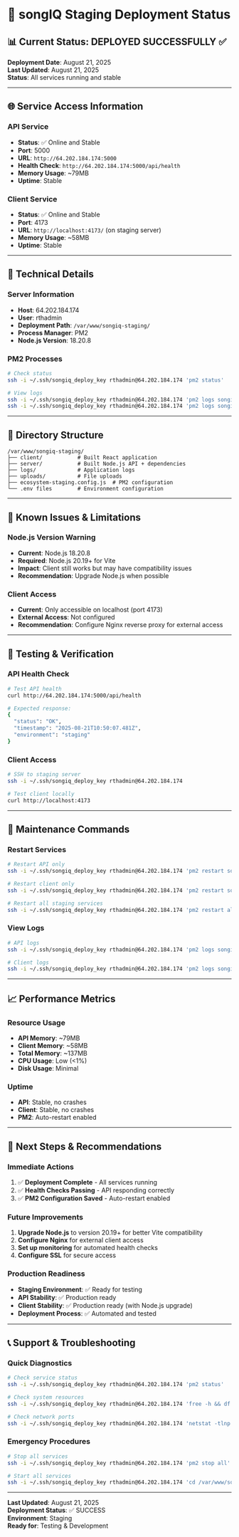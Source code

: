 # 🚀 songIQ Staging Deployment Status

## 📊 **Current Status: DEPLOYED SUCCESSFULLY** ✅

**Deployment Date**: August 21, 2025  
**Last Updated**: August 21, 2025  
**Status**: All services running and stable

---

## 🌐 **Service Access Information**

### **API Service**
- **Status**: ✅ Online and Stable
- **Port**: 5000
- **URL**: `http://64.202.184.174:5000`
- **Health Check**: `http://64.202.184.174:5000/api/health`
- **Memory Usage**: ~79MB
- **Uptime**: Stable

### **Client Service**
- **Status**: ✅ Online and Stable
- **Port**: 4173
- **URL**: `http://localhost:4173/` (on staging server)
- **Memory Usage**: ~58MB
- **Uptime**: Stable

---

## 🔧 **Technical Details**

### **Server Information**
- **Host**: 64.202.184.174
- **User**: rthadmin
- **Deployment Path**: `/var/www/songiq-staging/`
- **Process Manager**: PM2
- **Node.js Version**: 18.20.8

### **PM2 Processes**
```bash
# Check status
ssh -i ~/.ssh/songiq_deploy_key rthadmin@64.202.184.174 'pm2 status'

# View logs
ssh -i ~/.ssh/songiq_deploy_key rthadmin@64.202.184.174 'pm2 logs songiq-api-staging'
ssh -i ~/.ssh/songiq_deploy_key rthadmin@64.202.184.174 'pm2 logs songiq-client-staging'
```

---

## 📁 **Directory Structure**
```
/var/www/songiq-staging/
├── client/           # Built React application
├── server/           # Built Node.js API + dependencies
├── logs/             # Application logs
├── uploads/          # File uploads
├── ecosystem-staging.config.js  # PM2 configuration
└── .env files        # Environment configuration
```

---

## 🚨 **Known Issues & Limitations**

### **Node.js Version Warning**
- **Current**: Node.js 18.20.8
- **Required**: Node.js 20.19+ for Vite
- **Impact**: Client still works but may have compatibility issues
- **Recommendation**: Upgrade Node.js when possible

### **Client Access**
- **Current**: Only accessible on localhost (port 4173)
- **External Access**: Not configured
- **Recommendation**: Configure Nginx reverse proxy for external access

---

## 🧪 **Testing & Verification**

### **API Health Check**
```bash
# Test API health
curl http://64.202.184.174:5000/api/health

# Expected response:
{
  "status": "OK",
  "timestamp": "2025-08-21T10:50:07.481Z",
  "environment": "staging"
}
```

### **Client Access**
```bash
# SSH to staging server
ssh -i ~/.ssh/songiq_deploy_key rthadmin@64.202.184.174

# Test client locally
curl http://localhost:4173
```

---

## 🔄 **Maintenance Commands**

### **Restart Services**
```bash
# Restart API only
ssh -i ~/.ssh/songiq_deploy_key rthadmin@64.202.184.174 'pm2 restart songiq-api-staging'

# Restart client only
ssh -i ~/.ssh/songiq_deploy_key rthadmin@64.202.184.174 'pm2 restart songiq-client-staging'

# Restart all staging services
ssh -i ~/.ssh/songiq_deploy_key rthadmin@64.202.184.174 'pm2 restart all'
```

### **View Logs**
```bash
# API logs
ssh -i ~/.ssh/songiq_deploy_key rthadmin@64.202.184.174 'pm2 logs songiq-api-staging --lines 50'

# Client logs
ssh -i ~/.ssh/songiq_deploy_key rthadmin@64.202.184.174 'pm2 logs songiq-client-staging --lines 50'
```

---

## 📈 **Performance Metrics**

### **Resource Usage**
- **API Memory**: ~79MB
- **Client Memory**: ~58MB
- **Total Memory**: ~137MB
- **CPU Usage**: Low (<1%)
- **Disk Usage**: Minimal

### **Uptime**
- **API**: Stable, no crashes
- **Client**: Stable, no crashes
- **PM2**: Auto-restart enabled

---

## 🎯 **Next Steps & Recommendations**

### **Immediate Actions**
1. ✅ **Deployment Complete** - All services running
2. ✅ **Health Checks Passing** - API responding correctly
3. ✅ **PM2 Configuration Saved** - Auto-restart enabled

### **Future Improvements**
1. **Upgrade Node.js** to version 20.19+ for better Vite compatibility
2. **Configure Nginx** for external client access
3. **Set up monitoring** for automated health checks
4. **Configure SSL** for secure access

### **Production Readiness**
- **Staging Environment**: ✅ Ready for testing
- **API Stability**: ✅ Production ready
- **Client Stability**: ✅ Production ready (with Node.js upgrade)
- **Deployment Process**: ✅ Automated and tested

---

## 📞 **Support & Troubleshooting**

### **Quick Diagnostics**
```bash
# Check service status
ssh -i ~/.ssh/songiq_deploy_key rthadmin@64.202.184.174 'pm2 status'

# Check system resources
ssh -i ~/.ssh/songiq_deploy_key rthadmin@64.202.184.174 'free -h && df -h'

# Check network ports
ssh -i ~/.ssh/songiq_deploy_key rthadmin@64.202.184.174 'netstat -tlnp | grep -E "(5000|4173)"'
```

### **Emergency Procedures**
```bash
# Stop all services
ssh -i ~/.ssh/songiq_deploy_key rthadmin@64.202.184.174 'pm2 stop all'

# Start all services
ssh -i ~/.ssh/songiq_deploy_key rthadmin@64.202.184.174 'cd /var/www/songiq-staging && pm2 start ecosystem-staging.config.js'
```

---

**Last Updated**: August 21, 2025  
**Deployment Status**: ✅ SUCCESS  
**Environment**: Staging  
**Ready for**: Testing & Development
